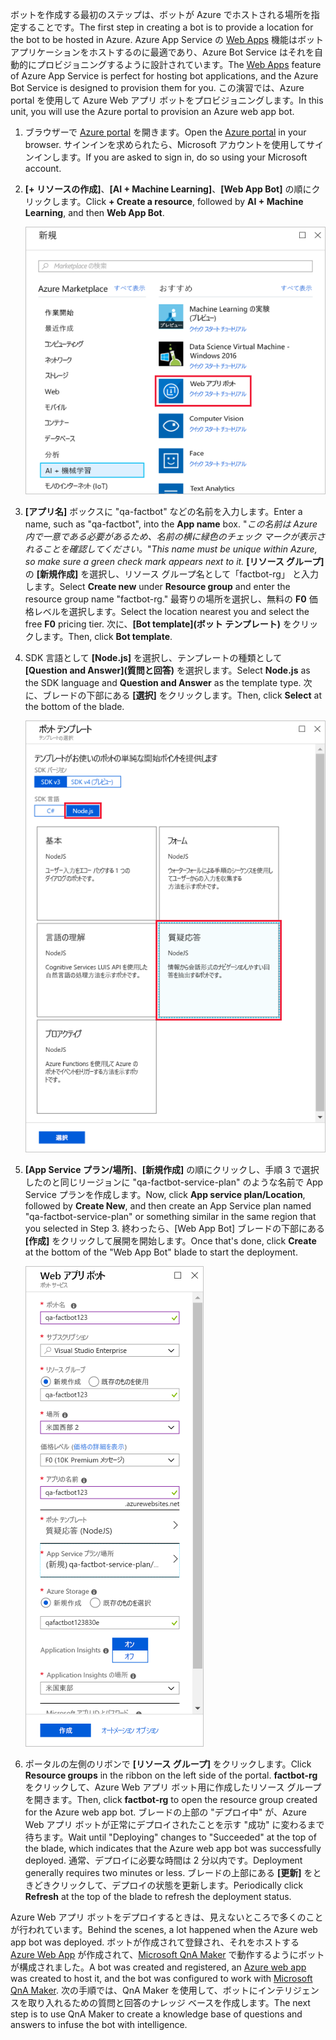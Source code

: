<span data-ttu-id="3976a-101">ボットを作成する最初のステップは、ボットが Azure でホストされる場所を指定することです。</span><span class="sxs-lookup"><span data-stu-id="3976a-101">The first step in creating a bot is to provide a location for the bot to be hosted in Azure.</span></span> <span data-ttu-id="3976a-102">Azure App Service の [Web Apps](https://azure.microsoft.com/services/app-service/web/) 機能はボット アプリケーションをホストするのに最適であり、Azure Bot Service はそれを自動的にプロビジョニングするように設計されています。</span><span class="sxs-lookup"><span data-stu-id="3976a-102">The [Web Apps](https://azure.microsoft.com/services/app-service/web/) feature of Azure App Service is perfect for hosting bot applications, and the Azure Bot Service is designed to provision them for you.</span></span> <span data-ttu-id="3976a-103">この演習では、Azure portal を使用して Azure Web アプリ ボットをプロビジョニングします。</span><span class="sxs-lookup"><span data-stu-id="3976a-103">In this unit, you will use the Azure portal to provision an Azure web app bot.</span></span>

<!---TODO: Update for sandbox?--->
1. <span data-ttu-id="3976a-104">ブラウザーで [Azure portal](https://portal.azure.com/?azure-portal=true) を開きます。</span><span class="sxs-lookup"><span data-stu-id="3976a-104">Open the [Azure portal](https://portal.azure.com/?azure-portal=true) in your browser.</span></span> <span data-ttu-id="3976a-105">サインインを求められたら、Microsoft アカウントを使用してサインインします。</span><span class="sxs-lookup"><span data-stu-id="3976a-105">If you are asked to sign in, do so using your Microsoft account.</span></span>

1. <span data-ttu-id="3976a-106">**[+ リソースの作成]**、**[AI + Machine Learning]**、**[Web App Bot]** の順にクリックします。</span><span class="sxs-lookup"><span data-stu-id="3976a-106">Click **+ Create a resource**, followed by **AI + Machine Learning**, and then **Web App Bot**.</span></span>

    ![Web App Bot リソースの種類が強調表示されている [リソースの作成] ブレードを示す Azure portal のスクリーンショット。](../media/2-new-bot-service.png)

1. <span data-ttu-id="3976a-108">**[アプリ名]** ボックスに "qa-factbot" などの名前を入力します。</span><span class="sxs-lookup"><span data-stu-id="3976a-108">Enter a name, such as "qa-factbot", into the **App name** box.</span></span> <span data-ttu-id="3976a-109">"*この名前は Azure 内で一意である必要があるため、名前の横に緑色のチェック マークが表示されることを確認してください。*"</span><span class="sxs-lookup"><span data-stu-id="3976a-109">*This name must be unique within Azure, so make sure a green check mark appears next to it.*</span></span> <span data-ttu-id="3976a-110">**[リソース グループ]** の **[新規作成]** を選択し、リソース グループ名として「factbot-rg」 と入力します。</span><span class="sxs-lookup"><span data-stu-id="3976a-110">Select **Create new** under **Resource group** and enter the resource group name "factbot-rg."</span></span> <span data-ttu-id="3976a-111">最寄りの場所を選択し、無料の **F0** 価格レベルを選択します。</span><span class="sxs-lookup"><span data-stu-id="3976a-111">Select the location nearest you and select the free **F0** pricing tier.</span></span> <span data-ttu-id="3976a-112">次に、**[Bot template]\(ボット テンプレート\)** をクリックします。</span><span class="sxs-lookup"><span data-stu-id="3976a-112">Then, click **Bot template**.</span></span>

1. <span data-ttu-id="3976a-113">SDK 言語として **[Node.js]** を選択し、テンプレートの種類として **[Question and Answer]\(質問と回答\)** を選択します。</span><span class="sxs-lookup"><span data-stu-id="3976a-113">Select **Node.js** as the SDK language and **Question and Answer** as the template type.</span></span> <span data-ttu-id="3976a-114">次に、ブレードの下部にある **[選択]** をクリックします。</span><span class="sxs-lookup"><span data-stu-id="3976a-114">Then, click **Select** at the bottom of the blade.</span></span>

    ![Node.js SDK 言語と質問と回答のテンプレート オプションが強調表示されている、ボット作成プロセスの [Bot template]\(ボット テンプレート\) ブレードを示す Azure portal のスクリーンショット。](../media/2-portal-select-template.png)

1. <span data-ttu-id="3976a-116">**[App Service プラン/場所]**、**[新規作成]** の順にクリックし、手順 3 で選択したのと同じリージョンに "qa-factbot-service-plan" のような名前で App Service プランを作成します。</span><span class="sxs-lookup"><span data-stu-id="3976a-116">Now, click **App service plan/Location**, followed by **Create New**, and then create an App Service plan named "qa-factbot-service-plan" or something similar in the same region that you selected in Step 3.</span></span> <span data-ttu-id="3976a-117">終わったら、[Web App Bot] ブレードの下部にある **[作成]** をクリックして展開を開始します。</span><span class="sxs-lookup"><span data-stu-id="3976a-117">Once that's done, click **Create** at the bottom of the "Web App Bot" blade to start the deployment.</span></span>

    ![新しい Web App Bot のサンプル構成ブレードを示す Azure portal のスクリーンショット。](../media/2-portal-start-bot-creation.png)

1. <span data-ttu-id="3976a-119">ポータルの左側のリボンで **[リソース グループ]** をクリックします。</span><span class="sxs-lookup"><span data-stu-id="3976a-119">Click **Resource groups** in the ribbon on the left side of the portal.</span></span> <span data-ttu-id="3976a-120">**factbot-rg** をクリックして、Azure Web アプリ ボット用に作成したリソース グループを開きます。</span><span class="sxs-lookup"><span data-stu-id="3976a-120">Then, click **factbot-rg** to open the resource group created for the Azure web app bot.</span></span> <span data-ttu-id="3976a-121">ブレードの上部の "デプロイ中" が、Azure Web アプリ ボットが正常にデプロイされたことを示す "成功" に変わるまで待ちます。</span><span class="sxs-lookup"><span data-stu-id="3976a-121">Wait until "Deploying" changes to "Succeeded" at the top of the blade, which indicates that the Azure web app bot was successfully deployed.</span></span> <span data-ttu-id="3976a-122">通常、デプロイに必要な時間は 2 分以内です。</span><span class="sxs-lookup"><span data-stu-id="3976a-122">Deployment generally requires two minutes or less.</span></span> <span data-ttu-id="3976a-123">ブレードの上部にある **[更新]** をときどきクリックして、デプロイの状態を更新します。</span><span class="sxs-lookup"><span data-stu-id="3976a-123">Periodically click **Refresh** at the top of the blade to refresh the deployment status.</span></span>

<span data-ttu-id="3976a-124">Azure Web アプリ ボットをデプロイするときは、見えないところで多くのことが行われています。</span><span class="sxs-lookup"><span data-stu-id="3976a-124">Behind the scenes, a lot happened when the Azure web app bot was deployed.</span></span> <span data-ttu-id="3976a-125">ボットが作成されて登録され、それをホストする [Azure Web App](https://azure.microsoft.com/services/app-service/web/) が作成されて、[Microsoft QnA Maker](https://www.qnamaker.ai/) で動作するようにボットが構成されました。</span><span class="sxs-lookup"><span data-stu-id="3976a-125">A bot was created and registered, an [Azure web app](https://azure.microsoft.com/services/app-service/web/) was created to host it, and the bot was configured to work with [Microsoft QnA Maker](https://www.qnamaker.ai/).</span></span> <span data-ttu-id="3976a-126">次の手順では、QnA Maker を使用して、ボットにインテリジェンスを取り入れるための質問と回答のナレッジ ベースを作成します。</span><span class="sxs-lookup"><span data-stu-id="3976a-126">The next step is to use QnA Maker to create a knowledge base of questions and answers to infuse the bot with intelligence.</span></span>
